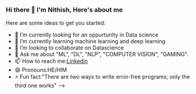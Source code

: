 ### Hi there 👋 I'm Nithish, Here's about me


Here are some ideas to get you started:

- 🔭 I’m currently looking for an oppurtunity in Data science
- 🌱 I’m currently learning machine learning and deep learning
- 👯 I’m looking to collaborate on Datascience 
- 💬 Ask me about "ML", "DL", "NLP", "COMPUTER VISION", "GAMING".
- 📫 How to reach me:[Linkedin](https://www.linkedin.com/in/gunda-nithish-a52bb518a)
- 😄 Pronouns:HE/HIM
- ⚡ Fun fact:"There are two ways to write error-free programs; only the third one works"
-->
